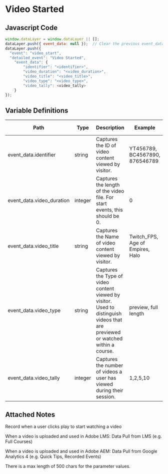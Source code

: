 # Video Started

### 

## Javascript Code
```js
window.dataLayer = window.dataLayer || [];
dataLayer.push({ event_data: null });  // Clear the previous event_data object.
dataLayer.push({
  "event": "video_start",
  "detailed_event": "Video Started",
    "event_data": {
        "identifier": "<identifier>",
        "video_duration": "<video_duration>",
        "video_title": "<video_title>",
        "video_type": "<video_type>",
        "video_tally": <video_tally>
    }
});
```

## Variable Definitions

|Path|Type|Description|Example|Pattern|Min Length|Max Length|Minimum|Maximum|Multiple Of|
| --- | --- | --- | --- | --- | --- | --- | --- | --- | --- |
|event_data.identifier|string|Captures the ID of video content viewed by visitor.|YT456789, BC4567890, 876546789|||||||
|event_data.video_duration|integer|Captures the length of the video file. For start events, this should be 0.|0||||0|||
|event_data.video_title|string|Captures the Name of video content viewed by visitor.|Twitch\_FPS, Age of Empires, Halo|||||||
|event_data.video_type|string|Captures the Type of video content viewed by visitor. Used to distinguish videos that are previewed or watched within a course.|preview, full length|||||||
|event_data.video_tally|integer|Captures the number of videos a user has viewed during their session.|1,2,5,10||||0|||

## Attached Notes

<p>Record when a user clicks play to start watching a video</p>
<p>When a video is uploaded and used in Adobe LMS: Data Pull from LMS (e.g. Full Courses)</p>
<p>When a video is uploaded and used in Adobe AEM: Data Pull from Google Analytics 4 (e.g. Quick Tips, Recorded Events)</p>
<p>There is a max length of 500 chars for the parameter values.</p>
